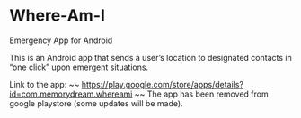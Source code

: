 # Where-Am-I
Emergency App for Android

This is an Android app that sends a user’s location to designated contacts in “one click” upon emergent situations.

Link to the app: ~~ https://play.google.com/store/apps/details?id=com.memorydream.whereami ~~
The app has been removed from google playstore (some updates will be made).
